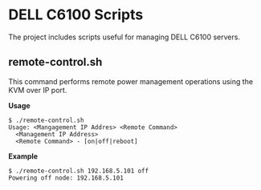 # DELL C6100 Scripts

The project includes scripts useful for managing DELL C6100 servers.

## remote-control.sh 

This command performs remote power management operations using the KVM over IP port.

__Usage__
```
$ ./remote-control.sh  
Usage: <Mangagement IP Addres> <Remote Command>
  <Management IP Address>
  <Remote Command> - [on|off|reboot]
```

__Example__
```
$ ./remote-control.sh 192.168.5.101 off
Powering off node: 192.168.5.101
```
